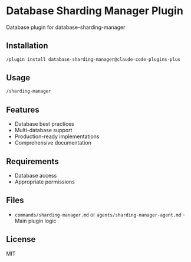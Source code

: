 # Database Sharding Manager Plugin

Database plugin for database-sharding-manager

## Installation

```bash
/plugin install database-sharding-manager@claude-code-plugins-plus
```

## Usage

```bash
/sharding-manager
```

## Features

- Database best practices
- Multi-database support
- Production-ready implementations
- Comprehensive documentation

## Requirements

- Database access
- Appropriate permissions

## Files

- `commands/sharding-manager.md` or `agents/sharding-manager-agent.md` - Main plugin logic

## License

MIT
